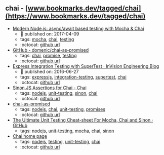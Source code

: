 chai - [www.bookmarks.dev/tagged/chai](https://www.bookmarks.dev/tagged/chai) 
---
* [Modern Node.js: async/await based testing with Mocha & Chai](https://zaiste.net/modern_node_js_async_await_based_testing_with_mocha_chai/)
    * :calendar: published on: 2017-04-09
    * tags: [mocha](../tags/mocha.md), [chai](../tags/chai.md), [testing](../tags/testing.md)
    * :octocat: [github url](https://zaiste.net/modern_node_js_async_await_based_testing_with_mocha_chai/)
* [GitHub - domenic/chai-as-promised](https://github.com/domenic/chai-as-promised)
    * tags: [chai](../tags/chai.md), [promise](../tags/promise.md), [testing](../tags/testing.md)
    * :octocat: [github url](https://github.com/domenic/chai-as-promised)
* [Express Integration Testing with SuperTest · InVision Engineering Blog](https://engineering.invisionapp.com/post/express-integration-testing-supertest/)
    * :calendar: published on: 2016-06-27
    * tags: [expressjs](../tags/expressjs.md), [integration-testing](../tags/integration-testing.md), [supertest](../tags/supertest.md), [chai](../tags/chai.md)
    * :octocat: [github url](https://github.com/joshmatz/supertest-example)
* [Sinon.JS Assertions for Chai - Chai](http://chaijs.com/plugins/sinon-chai/)
    * tags: [nodejs](../tags/nodejs.md), [unit-testing](../tags/unit-testing.md), [sinon](../tags/sinon.md), [chai](../tags/chai.md)
    * :octocat: [github url](https://github.com/domenic/sinon-chai.git)
* [chai-as-promised](https://www.npmjs.com/package/chai-as-promised)
    * tags: [nodejs](../tags/nodejs.md), [chai](../tags/chai.md), [unit-testing](../tags/unit-testing.md), [promises](../tags/promises.md)
    * :octocat: [github url](https://github.com/domenic/chai-as-promised)
* [The Ultimate Unit Testing Cheat-sheet For Mocha, Chai and Sinon · GitHub](https://gist.github.com/yoavniran/1e3b0162e1545055429e)
    * tags: [nodejs](../tags/nodejs.md), [unit-testing](../tags/unit-testing.md), [mocha](../tags/mocha.md), [chai](../tags/chai.md), [sinon](../tags/sinon.md)
* [Chai home page](http://chaijs.com/)
    * tags: [nodejs](../tags/nodejs.md), [testing](../tags/testing.md), [unit-testing](../tags/unit-testing.md), [chai](../tags/chai.md)
    * :octocat: [github url](https://github.com/chaijs/chai)
